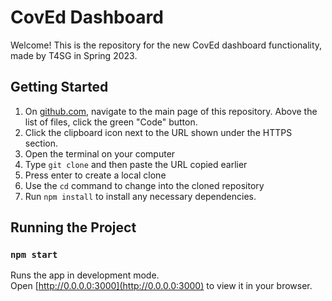 # CovEd Dashboard

Welcome! This is the repository for the new CovEd dashboard functionality, made by T4SG in Spring 2023. 

## Getting Started

1. On [github.com](https://github.com/jacksonmoody/CovEd), navigate to the main page of this repository. Above the list of files, click the green "Code" button.
2. Click the clipboard icon next to the URL shown under the HTTPS section.
3. Open the terminal on your computer
4. Type `git clone` and then paste the URL copied earlier
5. Press enter to create a local clone
6. Use the `cd` command to change into the cloned repository
7. Run `npm install` to install any necessary dependencies.

## Running the Project

### `npm start`

Runs the app in development mode.\
Open [http://0.0.0.0:3000](http://0.0.0.0:3000) to view it in your browser.